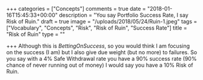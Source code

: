 +++
categories = ["Concepts"]
comments = true
date = "2018-01-16T15:45:33+00:00"
description = "You say Portfolio Success Rate, I say Risk of Ruin."
draft = true
image = "/uploads/2018/05/24/Ruin-1.jpeg"
tags = ["Vocabulary", "Concepts", "Risk", "Risk of Ruin", "Success Rate"]
title = "Risk of Ruin"
type = ""

+++
Although this is _BettingOnSuccess_, so you would think I am focusing on the success (I am) but I also give due weight (but no more) to failures. So you say with a 4% Safe Withdrawal rate you have a 90% success rate (90% chance of never running out of money) I would say you have a 10% Risk of Ruin.